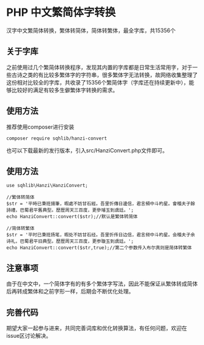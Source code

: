# PHP 中文繁简体字转换
汉字中文繁简体转换，繁体转简体，简体转繁体，最全字库，共15356个

## 关于字库
之前使用过几个繁简体转换程序，发现其内置的字库都是日常生活常用字，对于一些古诗之类的有比较多繁体字的字符串，很多繁体字无法转换，故网络收集整理了这份相对比较全的字库，共收录了15356个繁简体字（字库还在持续更新中），能够比较好的满足有较多生僻繁体字转换的需求。

## 使用方法
推荐使用composer进行安装
```
composer require sqhlib/hanzi-convert
```
也可以下载最新的发行版本，引入src/HanziConvert.php文件即可。

## 使用方法

```
use sqhlib\Hanzi\HanziConvert;

//繁体转简体
$str = '平時已秉班揚筆，暇處不妨甘石經。吾里忻傳日邊信，君言頻中斗杓星。會稽夫子餘詩禮，巴蜀君平舊典型。歷歷周天三百度，更參璿玉到虞廷。';
echo HanziConvert::convert($str);//默认是繁体转简体

//简体转繁体
$str = '平时已秉班扬笔，暇处不妨甘石经。吾里忻传日边信，君言频中斗杓星。会稽夫子余诗礼，巴蜀君平旧典型。歷歷周天三百度，更参璇玉到虞廷。';
echo HanziConvert::convert($str,true);//第二个参数传入布尔真则是简体转繁体

```

## 注意事项
由于在中文中，一个简体字有的有多个繁体字写法，因此不能保证从繁体转成简体后再转成繁体和之前字形一样，后期会不断优化处理。


## 完善代码
期望大家一起参与进来，共同完善词库和优化转换算法，有任何问题，欢迎在issue区讨论解决。


